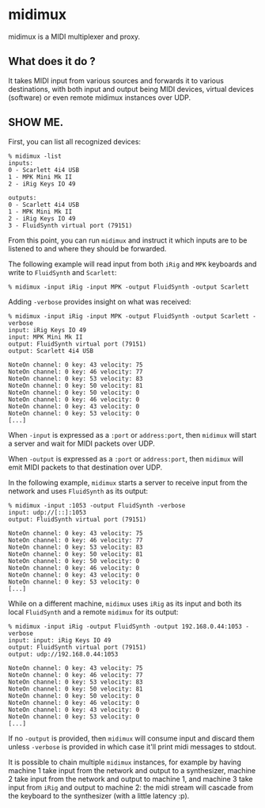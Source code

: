 # midimux

midimux is a MIDI multiplexer and proxy.


## What does it do ?

It takes MIDI input from various sources and forwards it to various destinations,
with both input and output being MIDI devices, virtual devices (software) or even remote midimux instances over UDP.


## SHOW ME.

First,
you can list all recognized devices:
```
% midimux -list
inputs:
0 - Scarlett 4i4 USB
1 - MPK Mini Mk II
2 - iRig Keys IO 49

outputs:
0 - Scarlett 4i4 USB
1 - MPK Mini Mk II
2 - iRig Keys IO 49
3 - FluidSynth virtual port (79151)
```

From this point,
you can run `midimux` and instruct it which inputs are to be listened to and where they should be forwarded.

The following example will read input from both `iRig` and `MPK` keyboards and write to `FluidSynth` and `Scarlett`:

```
% midimux -input iRig -input MPK -output FluidSynth -output Scarlett
```

Adding `-verbose` provides insight on what was received:
```
% midimux -input iRig -input MPK -output FluidSynth -output Scarlett -verbose
input: iRig Keys IO 49
input: MPK Mini Mk II
output: FluidSynth virtual port (79151)
output: Scarlett 4i4 USB

NoteOn channel: 0 key: 43 velocity: 75
NoteOn channel: 0 key: 46 velocity: 77
NoteOn channel: 0 key: 53 velocity: 83
NoteOn channel: 0 key: 50 velocity: 81
NoteOn channel: 0 key: 50 velocity: 0
NoteOn channel: 0 key: 46 velocity: 0
NoteOn channel: 0 key: 43 velocity: 0
NoteOn channel: 0 key: 53 velocity: 0
[...]
```

When `-input` is expressed as a `:port` or `address:port`,
then `midimux` will start a server and wait for MIDI packets over UDP.

When `-output` is expressed as a `:port` or `address:port`,
then `midimux` will emit MIDI packets to that destination over UDP.

In the following example,
`midimux` starts a server to receive input from the network and uses `FluidSynth` as its output:

```
% midimux -input :1053 -output FluidSynth -verbose
input: udp://[::]:1053
output: FluidSynth virtual port (79151)

NoteOn channel: 0 key: 43 velocity: 75
NoteOn channel: 0 key: 46 velocity: 77
NoteOn channel: 0 key: 53 velocity: 83
NoteOn channel: 0 key: 50 velocity: 81
NoteOn channel: 0 key: 50 velocity: 0
NoteOn channel: 0 key: 46 velocity: 0
NoteOn channel: 0 key: 43 velocity: 0
NoteOn channel: 0 key: 53 velocity: 0
[...]
```

While on a different machine,
`midimux` uses `iRig` as its input and both its local `FluidSynth` and a remote `midimux` for its output:

```
% midimux -input iRig -output FluidSynth -output 192.168.0.44:1053 -verbose
input: input: iRig Keys IO 49
output: FluidSynth virtual port (79151)
output: udp://192.168.0.44:1053

NoteOn channel: 0 key: 43 velocity: 75
NoteOn channel: 0 key: 46 velocity: 77
NoteOn channel: 0 key: 53 velocity: 83
NoteOn channel: 0 key: 50 velocity: 81
NoteOn channel: 0 key: 50 velocity: 0
NoteOn channel: 0 key: 46 velocity: 0
NoteOn channel: 0 key: 43 velocity: 0
NoteOn channel: 0 key: 53 velocity: 0
[...]
```

If no `-output` is provided,
then `midimux` will consume input and discard them unless `-verbose` is provided in which case it'll print midi messages to stdout.

It is possible to chain multiple `midimux` instances,
for example by having machine 1 take input from the network and output to a synthesizer,
machine 2 take input from the network and output to machine 1,
and machine 3 take input from `iRig` and output to machine 2:
the midi stream will cascade from the keyboard to the synthesizer (with a little latency :p).